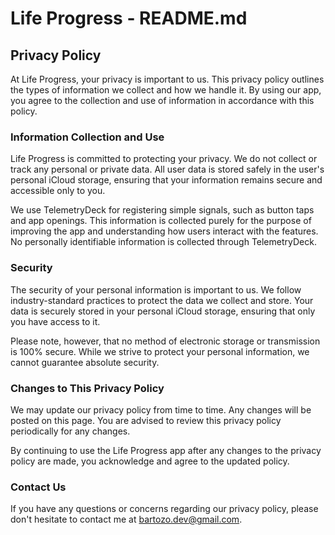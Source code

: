 # Life Progress - README.md

## Privacy Policy

At Life Progress, your privacy is important to us. This privacy policy outlines the types of information we collect and how we handle it. By using our app, you agree to the collection and use of information in accordance with this policy.

### Information Collection and Use

Life Progress is committed to protecting your privacy. We do not collect or track any personal or private data. All user data is stored safely in the user's personal iCloud storage, ensuring that your information remains secure and accessible only to you.

We use TelemetryDeck for registering simple signals, such as button taps and app openings. This information is collected purely for the purpose of improving the app and understanding how users interact with the features. No personally identifiable information is collected through TelemetryDeck.

### Security

The security of your personal information is important to us. We follow industry-standard practices to protect the data we collect and store. Your data is securely stored in your personal iCloud storage, ensuring that only you have access to it.

Please note, however, that no method of electronic storage or transmission is 100% secure. While we strive to protect your personal information, we cannot guarantee absolute security.

### Changes to This Privacy Policy

We may update our privacy policy from time to time. Any changes will be posted on this page. You are advised to review this privacy policy periodically for any changes.

By continuing to use the Life Progress app after any changes to the privacy policy are made, you acknowledge and agree to the updated policy.

### Contact Us

If you have any questions or concerns regarding our privacy policy, please don't hesitate to contact me at bartozo.dev@gmail.com.
